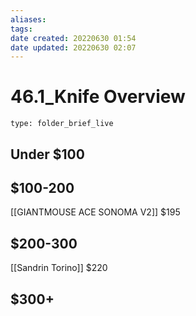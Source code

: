 ```yaml
---
aliases: 
tags: 
date created: 20220630 01:54
date updated: 20220630 02:07
---
```


# 46.1_Knife Overview

 

```ccard
type: folder_brief_live
```

 

## Under $100

## $100-200

[[GIANTMOUSE ACE SONOMA V2]] $195

## $200-300

[[Sandrin Torino]] $220

## $300+
